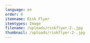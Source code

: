 ```yaml
---
language: en
order: 6
itemname: Risk Flyer
itemtypes: Image
filename: /uploads/riskflyer-2-.jpg
thumbnail: /uploads/riskflyer-2-.jpg
---
```

